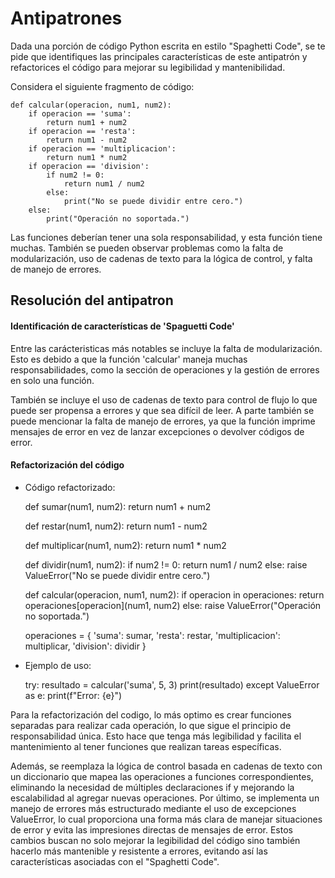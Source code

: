 # Antipatrones

Dada una porción de código Python escrita en estilo "Spaghetti Code", se te pide que identifiques las principales características de este antipatrón y refactorices el código para mejorar su legibilidad y mantenibilidad.

Considera el siguiente fragmento de código:


    def calcular(operacion, num1, num2):
        if operacion == 'suma':
            return num1 + num2
        if operacion == 'resta':
            return num1 - num2
        if operacion == 'multiplicacion':
            return num1 * num2
        if operacion == 'division':
            if num2 != 0:
                return num1 / num2
            else:
                print("No se puede dividir entre cero.")
        else:
            print("Operación no soportada.")

Las funciones deberían tener una sola responsabilidad, y esta función tiene muchas. También se pueden observar problemas como la falta de modularización, uso de cadenas de texto para la lógica de control, y falta de manejo de errores.

## Resolución del antipatron
 
#### Identificación de características de 'Spaguetti Code'

Entre las carácteristicas más notables se incluye la falta de modularización. Esto es debido a que la función 'calcular' maneja muchas responsabilidades, como la sección de operaciones y la gestión de errores en solo una función.

También se incluye el uso de cadenas de texto para control de flujo lo que puede ser propensa a errores y que sea difícil de leer. A parte también se puede mencionar la falta de manejo de errores, ya que la función imprime mensajes de error en vez de lanzar excepciones o devolver códigos de error.

#### Refactorización del código

* Código refactorizado:

    def sumar(num1, num2):
        return num1 + num2

    def restar(num1, num2):
        return num1 - num2

    def multiplicar(num1, num2):
        return num1 * num2

    def dividir(num1, num2):
        if num2 != 0:
            return num1 / num2
        else:
            raise ValueError("No se puede dividir entre cero.")

    def calcular(operacion, num1, num2):
        if operacion in operaciones:
            return operaciones[operacion](num1, num2)
        else:
            raise ValueError("Operación no soportada.")

    operaciones = {
        'suma': sumar,
        'resta': restar,
        'multiplicacion': multiplicar,
        'division': dividir
    }

* Ejemplo de uso:

     try:
         resultado = calcular('suma', 5, 3)
         print(resultado)
     except ValueError as e:
         print(f"Error: {e}")


Para la refactorización del codigo, lo más optimo es crear funciones separadas para realizar cada operación, lo que sigue el principio de responsabilidad única. Esto hace que tenga más legibilidad y facilita el mantenimiento al tener funciones que realizan tareas específicas.

Además, se reemplaza la lógica de control basada en cadenas de texto con un diccionario que mapea las operaciones a funciones correspondientes, eliminando la necesidad de múltiples declaraciones if y mejorando la escalabilidad al agregar nuevas operaciones. Por último, se implementa un manejo de errores más estructurado mediante el uso de excepciones ValueError, lo cual proporciona una forma más clara de manejar situaciones de error y evita las impresiones directas de mensajes de error. Estos cambios buscan no solo mejorar la legibilidad del código sino también hacerlo más mantenible y resistente a errores, evitando así las características asociadas con el "Spaghetti Code".




